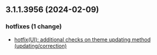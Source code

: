 ## 3.1.1.3956 (2024-02-09)

### hotfixes (1 change)

- [hotfix(UI): additional checks on theme updating method (updating/correction)](QuickBox/development/v3-development@6687fc06b79471c602cfa37b90e594f6073dc831)
